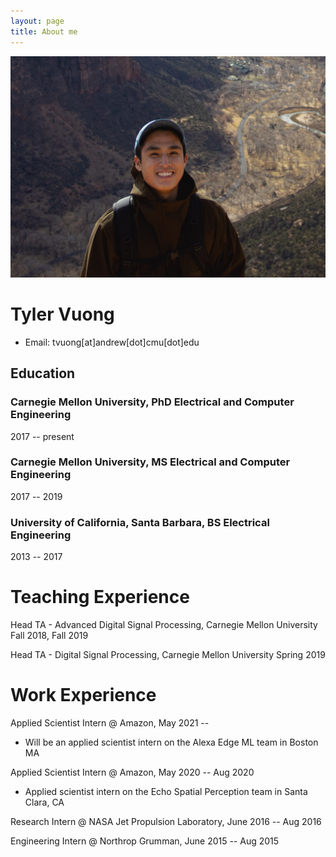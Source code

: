 ```yaml
---
layout: page
title: About me
---
```


![Me](/assets/img/utah_me.JPG)
<!-- The (first) h1 will be used as the <title> of the HTML page -->
# Tyler Vuong

<!-- The unordered list immediately after the h1 will be formatted on a single
line. It is intended to be used for contact details -->
- Email: tvuong[at]andrew[dot]cmu[dot]edu

## Education

 ### <span>Carnegie Mellon University, PhD Electrical and Computer Engineering</span> 
 <span>2017 -- present</span>

 ### <span>Carnegie Mellon University, MS Electrical and Computer Engineering</span>
 <span>2017 -- 2019</span>

 ### <span>University of California, Santa Barbara, BS Electrical Engineering</span>
 <span>2013 -- 2017</span>

# Teaching Experience

<!-- You have to wrap the "left" and "right" half of these headings in spans by
hand -->
 <span>Head TA - Advanced Digital Signal Processing, Carnegie Mellon University</span> <span>Fall 2018, Fall 2019 </span>
 
 <span>Head TA - Digital Signal Processing, Carnegie Mellon University</span> <span>Spring 2019 </span>

# Work Experience

<!-- You have to wrap the "left" and "right" half of these headings in spans by
hand -->
<span>Applied Scientist Intern @ Amazon, </span> <span>May 2021 -- </span>

- Will be an applied scientist intern on the Alexa Edge ML team in Boston MA

 <span>Applied Scientist Intern @ Amazon, </span> <span>May 2020 -- Aug 2020</span>
- Applied scientist intern on the Echo Spatial Perception team in Santa Clara, CA

<span>Research Intern @ NASA Jet Propulsion Laboratory, </span> <span>June 2016 -- Aug 2016</span>

<span>Engineering Intern @ Northrop Grumman, </span> <span>June 2015 -- Aug 2015</span>

